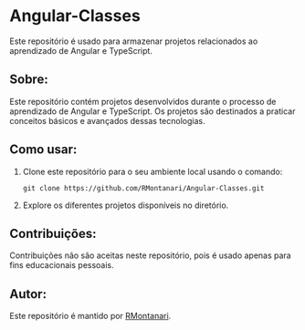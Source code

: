# Angular-Classes

Este repositório é usado para armazenar projetos relacionados ao aprendizado de Angular e TypeScript.

## Sobre:

Este repositório contém projetos desenvolvidos durante o processo de aprendizado de Angular e TypeScript. Os projetos são destinados a praticar conceitos básicos e avançados dessas tecnologias.

## Como usar:

1. Clone este repositório para o seu ambiente local usando o comando:
   ```
   git clone https://github.com/RMontanari/Angular-Classes.git
   ```

2. Explore os diferentes projetos disponíveis no diretório.

## Contribuições:

Contribuições não são aceitas neste repositório, pois é usado apenas para fins educacionais pessoais.

## Autor:

Este repositório é mantido por [RMontanari](https://github.com/RMontanari).
